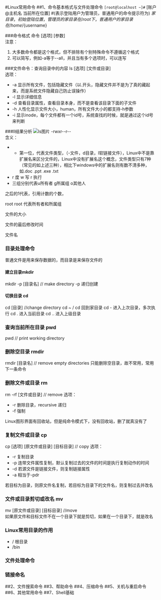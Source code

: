 #Linux常用命令
##1、命令基本格式与文件处理命令
`[root@localhost ~]#` [账户@主机名 当前所在位置] #(表示登陆用户为管理员，普通用户的命令提示符为$)  
~家目录，初始登陆位置，管理员的家目录在/root下，普通用户的家目录在/home/${username}

###命令格式
命令 [选项] [参数]  
注意：

1. 大多数命令都是这个格式，但不排除有个别特殊命令不遵循这个格式
2. 可以简写，例如-a等于--all，并且当有多个选项时，可以连写

###文件命令：查询目录中的内容
ls [选项] [文件或目录]  
选项：

* -a 显示所有文件，包括隐藏文件（以.开头，隐藏文件并不是为了真的藏起来，而是系统文件隐藏自己防止误操作）
* -l 显示详细信息
* -d 查看目录属性，查看目录本身，而不是查看该目录下面的子文件
* -h 人性化显示文件大小，human，所有文件大小的都支持-h参数
* -i 显示inode，每个文件都有一个id号，系统查找的时候，就是通过这个id号来判断

###ll结果分析
![ls图片](http://7xjao4.com1.z0.glb.clouddn.com/B8A9D840-AEFB-4370-9FEF-B83C1ABEAA84.png)
-rwxr--r--  
含义：

* - 第一位，代表文件类型，（-文件，d目录，l软链接文件），Linux中不是靠扩展名来区分文件的，Linux中没有扩展名这个概念，文件类型只有7种（常见的如上述三种），相比下windows中的扩展名则有数不清多种，如.doc .ppt .exe .txt
* r 度 w 写 r 执行
* 三组分别代表u所有者 g所属组 o其他人

之后的1代表，引用计数的个数，

root root 代表所有者和所属组

文件的大小

文件的最后修改时间

文件名

### 目录处理命令
普通文件是用来保存数据的，而目录是来保存文件的
#### 建立目录mkdir   
mkdir -p [目录名]  // make directory
-p 递归创建

#### 切换目录 cd
cd [目录] //change directory
cd ~ / cd 回到家目录
cd - 进入上次目录，多次执行
cd . 进入当前目录
cd .. 进入上级目录

### 查询当前所在目录 pwd
pwd // print working directory

### 删除空目录 rmdir
rmdir [目录名]		// remove empty directories
只能删除空目录，故不常用，常用下一条命令

### 删除文件或目录 rm
rm -rf [文件或目录]	// remove
选项：
	
* -r 删除目录，recursive 递归
* -f 强制

Linux图形界面有回收站，但是纯命令模式下，没有回收站，删了就真没有了

### 复制文件或目录 cp
cp [选项] [原文件或目录] [目标目录]	// copy
选项：

* -r 复制目录
* -p 连带文件属性复制，默认复制过去的文件的时间是执行复制动作的时间
* -d 若源文件是链接文件，则复制链接属性
* -a 相当于-pdr

若目标为目录，则原文件名复制，若目标为目录下的文件名，则复制过去并改名

### 文件或目录剪切或改名 mv
mv [原文件或目录] [目标目录]	//move  
如果原文件和目标文件不在一个目录下就是剪切，如果在一个目录下，就是改名

### Linux常用目录的作用

* / 根目录
* /bin

### 文件处理命令
### 链接命名



 
##2、文件搜索命令
##3、帮助命令
##4、压缩命令
##5、关机与重启命令
##6、其他常用命令
##7、Shell基础